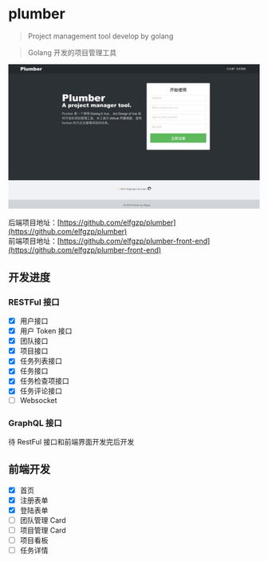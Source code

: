 # plumber  
> Project management tool develop by golang  

> Golang 开发的项目管理工具  

![img](doc/assets/images/plumber.png)

后端项目地址：[https://github.com/elfgzp/plumber](https://github.com/elfgzp/plumber)  
前端项目地址：[https://github.com/elfgzp/plumber-front-end](https://github.com/elfgzp/plumber-front-end)  

## 开发进度

### RESTFul 接口  
- [x] 用户接口  
- [x] 用户 Token 接口  
- [x] 团队接口  
- [x] 项目接口  
- [x] 任务列表接口  
- [x] 任务接口  
- [x] 任务检查项接口  
- [x] 任务评论接口
- [ ] Websocket

### GraphQL 接口  

待 RestFul 接口和前端界面开发完后开发

## 前端开发

- [x] 首页
- [x] 注册表单
- [x] 登陆表单
- [ ] 团队管理 Card
- [ ] 项目管理 Card
- [ ] 项目看板
- [ ] 任务详情
